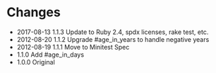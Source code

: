 # Changes

* 2017-08-13 1.1.3 Update to Ruby 2.4, spdx licenses, rake test, etc.
* 2012-08-20 1.1.2 Upgrade #age_in_years to handle negative years
* 2012-08-19 1.1.1 Move to Minitest Spec
* 1.1.0 Add #age_in_days
* 1.0.0 Original
